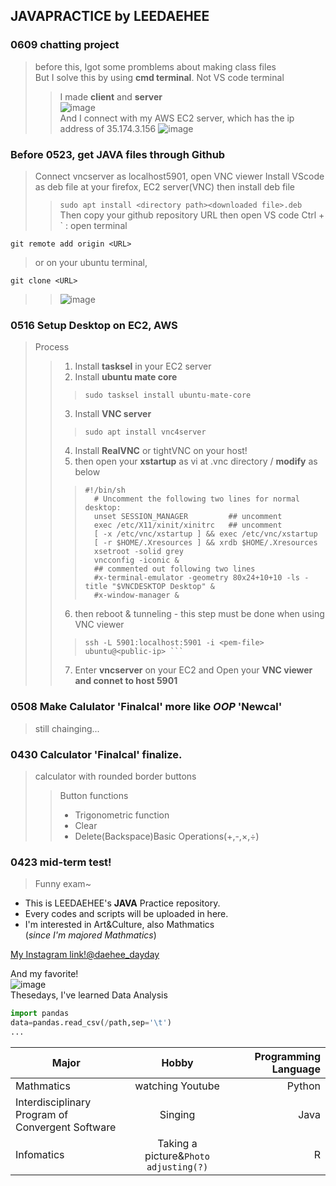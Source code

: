 ## JAVAPRACTICE by LEEDAEHEE
### 0609 chatting project
>before this, Igot some promblems about making class files<br>
>But I solve this by using **cmd terminal**. Not VS code terminal
>> I made **client** and **server**<br>![image](https://user-images.githubusercontent.com/48408497/59165451-b284b280-8b56-11e9-89c5-249294c01653.png)<br>
>> And I connect with my AWS EC2 server, which has the ip address of 35.174.3.156
>>![image](https://user-images.githubusercontent.com/48408497/59165463-f11a6d00-8b56-11e9-98f7-565e9f3619c6.png)

### Before 0523, get JAVA files through Github
>Connect vncserver as localhost5901, open VNC viewer 
>Install VScode as deb file at your firefox, EC2 server(VNC) then install deb file
>>``` sudo apt install <directory path><downloaded file>.deb ```<br>
>Then copy your github repository URL then open VS code
>>Ctrl + ` : open terminal<br>
 ```
 git remote add origin <URL>
 ```
> or on your ubuntu terminal,
 ```
 git clone <URL>
 ```
 >>![image](https://user-images.githubusercontent.com/48408497/58237556-4cd7ae80-7d80-11e9-9de9-e2ecffde0ae6.png)

### 0516 Setup Desktop on EC2, AWS
> Process
>> 1. Install **tasksel** in your EC2 server
>> 2. Install **ubuntu mate core**
>>> ```sudo tasksel install ubuntu-mate-core```
>> 3. Install **VNC server**
>>> ```sudo apt install vnc4server```
>> 4. Install **RealVNC** or tightVNC on your host!
>> 5. then open your **xstartup** as vi at .vnc directory / **modify** as below
>>>  ``` 
>>> #!/bin/sh
>>>    # Uncomment the following two lines for normal desktop:
>>>    unset SESSION_MANAGER         ## uncomment
>>>    exec /etc/X11/xinit/xinitrc   ## uncomment
>>>    [ -x /etc/vnc/xstartup ] && exec /etc/vnc/xstartup
>>>    [ -r $HOME/.Xresources ] && xrdb $HOME/.Xresources
>>>    xsetroot -solid grey
>>>    vncconfig -iconic &
>>>    ## commented out following two lines
>>>    #x-terminal-emulator -geometry 80x24+10+10 -ls -title "$VNCDESKTOP Desktop" &
>>>    #x-window-manager &
>>>    ```
>> 6. then reboot & tunneling - this step must be done when using VNC viewer
>>> ``` sudo reboot now
>>>ssh -L 5901:localhost:5901 -i <pem-file> ubuntu@<public-ip> ```
>> 7. Enter **vncserver** on your EC2 and Open your **VNC viewer and connet to host 5901**
### 0508 Make Calulator 'Finalcal' more like *OOP* 'Newcal'
> still chainging...

### 0430 Calculator 'Finalcal' finalize.
> calculator with rounded border buttons
>> Button functions<br>
>> - Trigonometric function
>> - Clear
>> - Delete(Backspace)Basic Operations(+,-,×,÷)

### 0423 mid-term test!
> Funny exam~



 












- This is LEEDAEHEE's **JAVA** Practice repository.  
- Every codes and scripts will be uploaded in here.  
- I'm interested in Art&Culture, also Mathmatics  
(*since I'm majored Mathmatics*)

[My Instagram link!@daehee_dayday](https://www.instagram.com/daehee_dayday/?hl=ko)  

And my favorite!  
![image](https://user-images.githubusercontent.com/48408497/54598910-e3d07380-4a7c-11e9-8d5a-c571c1859363.png)  
Thesedays, I've learned Data Analysis
```python
import pandas
data=pandas.read_csv(/path,sep='\t')
...
```
| Major | Hobby | Programming Language  |
| --- |:---:| ---:|
| Mathmatics | watching Youtube | Python |
| Interdisciplinary <br> Program of Convergent Software | Singing |Java|
| Infomatics | Taking a picture&`Photo adjusting(?)` |R|

